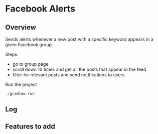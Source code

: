 # Facebook Alerts

## Overview

Sends alerts whenever a new post with a specific keyword appears in a given Facebook group.

Steps:

- go to group page
- scroll down 10 times and get all the posts that appear in the feed
- filter for relevant posts and send notifications to users

Run the project

```java
./gradlew run
```

## Log

## Features to add
